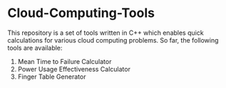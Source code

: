 # Cloud-Computing-Tools
This repository is a set of tools written in C++ which enables quick calculations for various cloud computing problems. So far, the following tools are available:
1. Mean Time to Failure Calculator
2. Power Usage Effectiveness Calculator
3. Finger Table Generator
